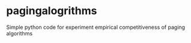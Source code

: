 # pagingalogrithms
Simple python code for experiment empirical competitiveness of paging algorithms
